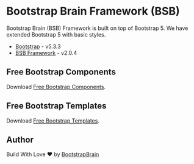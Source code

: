 # Bootstrap Brain Framework (BSB)
Bootstrap Brain (BSB) Framework is built on top of Bootstrap 5. We have extended Bootstrap 5 with basic styles.

* [Bootstrap](https://getbootstrap.com/) - v5.3.3
* [BSB Framework](https://bootstrapbrain.com/bsb-framework/) - v2.0.4

## Free Bootstrap Components

Download [Free Bootstrap Components](https://bootstrapbrain.com/component-category/free/).

## Free Bootstrap Templates

Download [Free Bootstrap Templates](https://bootstrapbrain.com/template-category/free/).

## Author

Build With Love :heart: by [BootstrapBrain](https://bootstrapbrain.com/)
